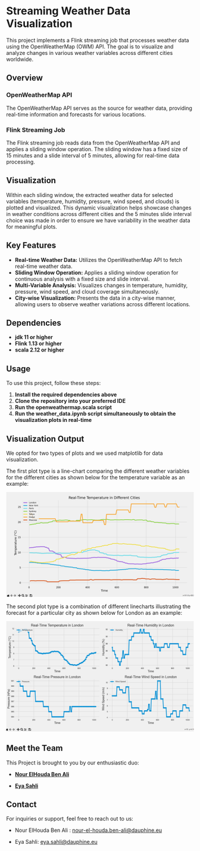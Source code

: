 # Streaming Weather Data Visualization

This project implements a Flink streaming job that processes weather data using the OpenWeatherMap (OWM) API. The goal is to visualize and analyze changes in various weather variables across different cities worldwide.

## Overview

### OpenWeatherMap API
The OpenWeatherMap API serves as the source for weather data, providing real-time information and forecasts for various locations.

### Flink Streaming Job
The Flink streaming job reads data from the OpenWeatherMap API and applies a sliding window operation. The sliding window has a fixed size of 15 minutes and a slide interval of 5 minutes, allowing for real-time data processing.

## Visualization

Within each sliding window, the extracted weather data for selected variables (temperature, humidity, pressure, wind speed, and clouds) is plotted and visualized. This dynamic visualization helps showcase changes in weather conditions across different cities and the 5 minutes slide interval choice was made in order to ensure we have variability in the weather data for  meaningful plots.

## Key Features

- **Real-time Weather Data:** Utilizes the OpenWeatherMap API to fetch real-time weather data.
- **Sliding Window Operation:** Applies a sliding window operation for continuous analysis with a fixed size and slide interval.
- **Multi-Variable Analysis:** Visualizes changes in temperature, humidity, pressure, wind speed, and cloud coverage simultaneously.
- **City-wise Visualization:** Presents the data in a city-wise manner, allowing users to observe weather variations across different locations.

## Dependencies

- **jdk 11 or higher**
- **Flink 1.13 or higher**
- **scala 2.12 or higher**

## Usage

To use this project, follow these steps:

1. **Install the required dependencies above**
2. **Clone the repository into your preferred IDE**
3. **Run the openweathermap.scala script**
4. **Run the weather_data.ipynb script simultaneously to obtain the visualization plots in real-time**

## Visualization Output

We opted for two types of plots and we used matplotlib for data visualization.

The first plot type is a line-chart comparing the different weather variables for the different cities as shown below for the temperature variable as an example:

![Alt Text](./plots/Real-Time-Temperature-in-Different-Cities.png)

The second plot type is a combination of different linecharts illustrating the forecast for a particular city as shown below for London as an example: 

![Alt Text](./plots/London-weather-forecast.png)

## Meet the Team

This Project is brought to you by our enthusiastic duo:

- [**Nour ElHouda Ben Ali**](https://www.linkedin.com/in/nour-elhouda-ben-ali-b01982195/)

- [**Eya Sahli**](https://www.linkedin.com/in/eya-sahli-5ab205174/)


## Contact

For inquiries or support, feel free to reach out to us:

- Nour ElHouda Ben Ali : [nour-el-houda.ben-ali@dauphine.eu](mailto:nour-el-houda.ben-ali@dauphine.eu)

- Eya Sahli: [eya.sahli@dauphine.eu](mailto:eya.sahli@dauphine.eu)


